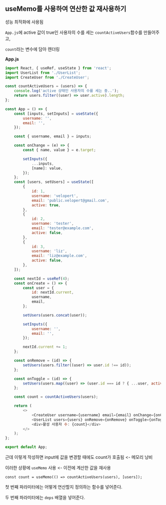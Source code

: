 ## useMemo를 사용하여 연산한 값 재사용하기
성능 최적화에 사용됨


`App.js`에 active 값이 true인 사용자의 수를 세는 `countActiveUsers`함수를 만들어주고,

`count`라는 변수에 담아 렌더링

**App.js**

```js
import React, { useRef, useState } from 'react';
import UserList from './UserList';
import CreateUser from './CreateUser';

const countActiveUsers = (users) => {
	console.log('active 상태인 사용자의 수를 세는 중..');
	return users.filter((user) => user.active).length;
};

const App = () => {
	const [inputs, setInputs] = useState({
		username: '',
		email: '',
	});

	const { username, email } = inputs;

	const onChange = (e) => {
		const { name, value } = e.target;

		setInputs({
			...inputs,
			[name]: value,
		});
	};
	const [users, setUsers] = useState([
		{
			id: 1,
			username: 'velopert',
			email: 'public.velopert@gmail.com',
			active: true,
		},
		{
			id: 2,
			username: 'tester',
			email: 'tester@example.com',
			active: false,
		},
		{
			id: 3,
			username: 'liz',
			email: 'liz@example.com',
			active: false,
		},
	]);

	const nextId = useRef(4);
	const onCreate = () => {
		const user = {
			id: nextId.current,
			username,
			email,
		};

		setUsers(users.concat(user));

		setInputs({
			username: '',
			email: '',
		});

		nextId.current += 1;
	};

	const onRemove = (id) => {
		setUsers(users.filter((user) => user.id !== id));
	};

	const onToggle = (id) => {
		setUsers(users.map((user) => (user.id === id ? { ...user, active: !user.active } : user)));
	};

	const count = countActiveUsers(users);

	return (
		<>
			<CreateUser username={username} email={email} onChange={onChange} onCreate={onCreate} />
			<UserList users={users} onRemove={onRemove} onToggle={onToggle} />
			<div>활성 사용자 수: {count}</div>
		</>
	);
};

export default App;

```

근데 이렇게 작성하면 input에 값을 변경할 때에도 count가 호출됨 <- 메모리 낭비

이러한 상황에 `useMemo` 사용 <- 이전에 계산한 값을 재사용

`const count = useMemo(() => countActiveUsers(users), [users]);`

첫 번째 파라미터에는 어떻게 연산할지 정의하는 함수를 넣어준다.

두 번째 파라미터에는 `deps` 배열을 넣어준다.